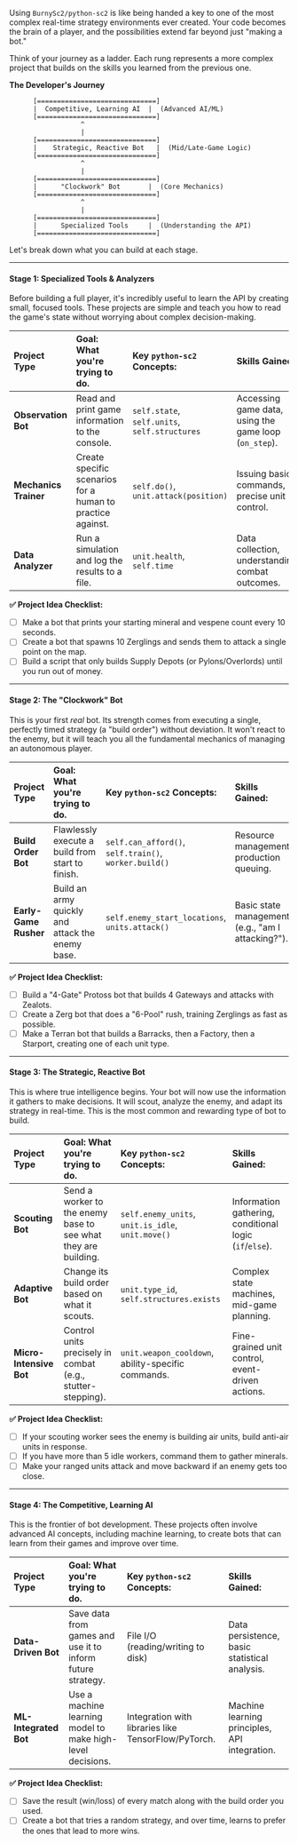 Using `BurnySc2/python-sc2` is like being handed a key to one of the most complex real-time strategy environments ever created. Your code becomes the brain of a player, and the possibilities extend far beyond just "making a bot."

Think of your journey as a ladder. Each rung represents a more complex project that builds on the skills you learned from the previous one.

**The Developer's Journey**
```
      [==============================]
      |  Competitive, Learning AI  |  (Advanced AI/ML)
      [==============================]
                  ^
                  |
      [==============================]
      |    Strategic, Reactive Bot   |  (Mid/Late-Game Logic)
      [==============================]
                  ^
                  |
      [==============================]
      |      "Clockwork" Bot       |  (Core Mechanics)
      [==============================]
                  ^
                  |
      [==============================]
      |      Specialized Tools     |  (Understanding the API)
      [==============================]
```

Let's break down what you can build at each stage.

---

#### **Stage 1: Specialized Tools & Analyzers**

Before building a full player, it's incredibly useful to learn the API by creating small, focused tools. These projects are simple and teach you how to read the game's state without worrying about complex decision-making.

| Project Type | **Goal:** What you're trying to do. | **Key `python-sc2` Concepts:** | **Skills Gained:** |
| :--- | :--- | :--- | :--- |
| **Observation Bot** | Read and print game information to the console. | `self.state`, `self.units`, `self.structures` | Accessing game data, using the game loop (`on_step`). |
| **Mechanics Trainer** | Create specific scenarios for a human to practice against. | `self.do()`, `unit.attack(position)` | Issuing basic commands, precise unit control. |
| **Data Analyzer** | Run a simulation and log the results to a file. | `unit.health`, `self.time` | Data collection, understanding combat outcomes. |

**✅ Project Idea Checklist:**
- [ ] Make a bot that prints your starting mineral and vespene count every 10 seconds.
- [ ] Create a bot that spawns 10 Zerglings and sends them to attack a single point on the map.
- [ ] Build a script that only builds Supply Depots (or Pylons/Overlords) until you run out of money.

---

#### **Stage 2: The "Clockwork" Bot**

This is your first *real* bot. Its strength comes from executing a single, perfectly timed strategy (a "build order") without deviation. It won't react to the enemy, but it will teach you all the fundamental mechanics of managing an autonomous player.

| Project Type | **Goal:** What you're trying to do. | **Key `python-sc2` Concepts:** | **Skills Gained:** |
| :--- | :--- | :--- | :--- |
| **Build Order Bot** | Flawlessly execute a build from start to finish. | `self.can_afford()`, `self.train()`, `worker.build()` | Resource management, production queuing. |
| **Early-Game Rusher** | Build an army quickly and attack the enemy base. | `self.enemy_start_locations`, `units.attack()` | Basic state management (e.g., "am I attacking?"). |

**✅ Project Idea Checklist:**
- [ ] Build a "4-Gate" Protoss bot that builds 4 Gateways and attacks with Zealots.
- [ ] Create a Zerg bot that does a "6-Pool" rush, training Zerglings as fast as possible.
- [ ] Make a Terran bot that builds a Barracks, then a Factory, then a Starport, creating one of each unit type.

---

#### **Stage 3: The Strategic, Reactive Bot**

This is where true intelligence begins. Your bot will now use the information it gathers to make decisions. It will scout, analyze the enemy, and adapt its strategy in real-time. This is the most common and rewarding type of bot to build.

| Project Type | **Goal:** What you're trying to do. | **Key `python-sc2` Concepts:** | **Skills Gained:** |
| :--- | :--- | :--- | :--- |
| **Scouting Bot** | Send a worker to the enemy base to see what they are building. | `self.enemy_units`, `unit.is_idle`, `unit.move()` | Information gathering, conditional logic (`if`/`else`). |
| **Adaptive Bot**| Change its build order based on what it scouts. | `unit.type_id`, `self.structures.exists` | Complex state machines, mid-game planning. |
| **Micro-Intensive Bot**| Control units precisely in combat (e.g., stutter-stepping).| `unit.weapon_cooldown`, ability-specific commands.| Fine-grained unit control, event-driven actions. |

**✅ Project Idea Checklist:**
- [ ] If your scouting worker sees the enemy is building air units, build anti-air units in response.
- [ ] If you have more than 5 idle workers, command them to gather minerals.
- [ ] Make your ranged units attack and move backward if an enemy gets too close.

---

#### **Stage 4: The Competitive, Learning AI**

This is the frontier of bot development. These projects often involve advanced AI concepts, including machine learning, to create bots that can learn from their games and improve over time.

| Project Type | **Goal:** What you're trying to do. | **Key `python-sc2` Concepts:** | **Skills Gained:** |
| :--- | :--- | :--- | :--- |
| **Data-Driven Bot** | Save data from games and use it to inform future strategy. | File I/O (reading/writing to disk) | Data persistence, basic statistical analysis. |
| **ML-Integrated Bot**| Use a machine learning model to make high-level decisions.| Integration with libraries like TensorFlow/PyTorch.| Machine learning principles, API integration. |

**✅ Project Idea Checklist:**
- [ ] Save the result (win/loss) of every match along with the build order you used.
- [ ] Create a bot that tries a random strategy, and over time, learns to prefer the ones that lead to more wins.